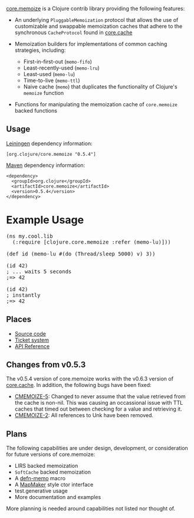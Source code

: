 [core.memoize](https://github.com/clojure/core.memoize) is a Clojure contrib library providing the following features:

* An underlying `PluggableMemoization` protocol that allows the use of customizable and swappable memoization caches that adhere to the synchronous `CacheProtocol` found in [core.cache](http://github.com/clojure/core.cache)

* Memoization builders for implementations of common caching strategies, including:
  - First-in-first-out (`memo-fifo`)
  - Least-recently-used (`memo-lru`)
  - Least-used (`memo-lu`)
  - Time-to-live (`memo-ttl`)
  - Naive cache (`memo`) that duplicates the functionality of Clojure's `memoize` function

* Functions for manipulating the memoization cache of `core.memoize` backed functions

Usage
-----

[Leiningen](https://github.com/technomancy/leiningen) dependency information:

    [org.clojure/core.memoize "0.5.4"]

[Maven](http://maven.apache.org/) dependency information:

    <dependency>
      <groupId>org.clojure</groupId>
      <artifactId>core.memoize</artifactId>
      <version>0.5.4</version>
    </dependency>

Example Usage
========================================

<pre class="prettyprint lang-clj">
(ns my.cool.lib 
  (:require [clojure.core.memoize :refer (memo-lu)]))
    
(def id (memo-lu #(do (Thread/sleep 5000) v) 3))

(id 42)
; ... waits 5 seconds
;=> 42

(id 42)
; instantly
;=> 42 
</pre>

Places
------

* [Source code](https://github.com/clojure/core.memoize)
* [Ticket system](http://dev.clojure.org/jira/browse/CMEMOIZE)
* [API Reference](https://clojure.github.com/core.memoize)

Changes from v0.5.3
-------------------

The v0.5.4 version of core.memoize works with the v0.6.3 version of [core.cache](http://github.com/clojure/core.cache/wiki).  In addition, the following bugs have been fixed:

 * [CMEMOIZE-5](http://dev.clojure.org/jira/browse/CMEMOIZE-5): Changed to never assume that the value retrieved from the cache is non-nil.  This was causing an occassional issue with TTL caches that timed out between checking for a value and retrieving it.
 * [CMEMOIZE-2](http://dev.clojure.org/jira/browse/CMEMOIZE-2): All references to Unk have been removed.

Plans
-----

The following capabilities are under design, development, or consideration for future versions of core.memoize:

* LIRS backed memoization
* `SoftCache` backed memoization
* A [defn-memo](https://github.com/richhickey/clojure-contrib/blob/1c805bd0e515ea57028721ea54e6db4b0c791e20/src/main/clojure/clojure/contrib/def.clj#L143) macro
* A [MapMaker](http://google-collections.googlecode.com/svn/trunk/javadoc/com/google/common/collect/MapMaker.html) style ctor interface
* test.generative usage
* More documentation and examples

More planning is needed around capabilities not listed nor thought of.